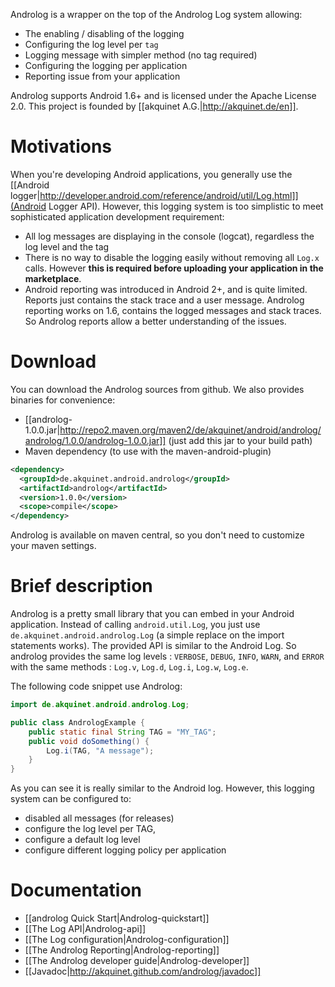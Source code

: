 Androlog is a wrapper on the top of the Androlog Log system allowing:

* The enabling / disabling of the logging
* Configuring the log level per ``tag``
* Logging message with simpler method (no tag required)
* Configuring the logging per application
* Reporting issue from your application

Androlog supports Android 1.6+ and is licensed under the Apache License 2.0. This project is founded by [[akquinet A.G.|http://akquinet.de/en]].

Motivations
===========
When you're developing Android applications, you generally use the [[Android logger|http://developer.android.com/reference/android/util/Log.html]](Android Logger API). However, this logging system is too simplistic to meet sophisticated application development requirement:

* All log messages are displaying in the console (logcat), regardless the log level and the tag
* There is no way to disable the logging easily without removing all ``Log.x`` calls. However **this is required before uploading your application in the marketplace**.
* Android reporting was introduced in Android 2+, and is quite limited. Reports just contains the stack trace and a user message. Androlog reporting works on 1.6,  contains the logged messages and stack traces. So Androlog reports allow a better understanding of the issues.

Download
=========
You can download the Androlog sources from github. We also provides binaries for convenience:
* [[androlog-1.0.0.jar|http://repo2.maven.org/maven2/de/akquinet/android/androlog/androlog/1.0.0/androlog-1.0.0.jar]] (just add this jar to your build path)
* Maven dependency (to use with the maven-android-plugin)

```xml
<dependency>
  <groupId>de.akquinet.android.androlog</groupId> 
  <artifactId>androlog</artifactId> 
  <version>1.0.0</version> 
  <scope>compile</scope>
</dependency>
```

Androlog is available on maven central, so you don't need to customize your maven settings.

Brief description
=================
Androlog is a pretty small library that you can embed in your Android application. Instead of calling ``android.util.Log``, you just use ``de.akquinet.android.androlog.Log`` (a simple replace on the import statements works). The provided API is similar to the Android Log. So androlog provides the same log levels : ``VERBOSE``, ``DEBUG``, ``INFO``, ``WARN``, and ``ERROR`` with the same methods : ``Log.v``, ``Log.d``, ``Log.i``, ``Log.w``, ``Log.e``. 

The following code snippet use Androlog:

```java
import de.akquinet.android.androlog.Log;

public class AndrologExample {
    public static final String TAG = "MY_TAG";
    public void doSomething() {
        Log.i(TAG, "A message");
    }
}
```

As you can see it is really similar to the Android log. However, this logging system can be configured to:

* disabled all messages (for releases)
* configure the log level per TAG,
* configure a default log level
* configure different logging policy per application

Documentation
=============

* [[androlog Quick Start|Androlog-quickstart]]
* [[The Log API|Androlog-api]]
* [[The Log configuration|Androlog-configuration]]
* [[The Androlog Reporting|Androlog-reporting]]
* [[The Androlog developer guide|Androlog-developer]]
* [[Javadoc|http://akquinet.github.com/androlog/javadoc]]


